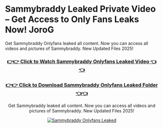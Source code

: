 # Sammybraddy Leaked Private Video – Get Access to Only Fans Leaks Now! JoroG

Get Sammybraddy Onlyfans leaked all content. Now you can access all videos and pictures of Sammybraddy. New Updated Files 2025!  
<div align="center">
  
### [👉👉 Click to Watch Sammybraddy Onlyfans Leaked Video 👈👈](https://links2leaks.com/sammybraddy)  
### [👉👉 Click to Download Sammybraddy Onlyfans Leaked Folder 👈👈](https://links2leaks.com/sammybraddy)  

Get Sammybraddy leaked all content. Now you can access all videos and pictures of Sammybraddy. New Updated Files 2025!  

[![Sammybraddy Onlyfans Leaked](https://i.ibb.co/93hzkbrt/l2l.gif)](https://links2leaks.com/sammybraddy)  

</div>
